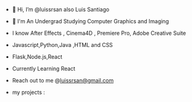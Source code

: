 - 👋 Hi, I’m @luissrsan also Luis Santiago
- 📓 I'm An Undergrad Studying Computer Graphics and Imaging
- I know After Effects , Cinema4D , Premiere Pro, Adobe Creative Suite 
-  Javascript,Python,Java ,HTML and CSS
- Flask,Node.js,React
- Currently Learning React 
- Reach out to me @luissrsan@gmail.com


- my projects :
 



